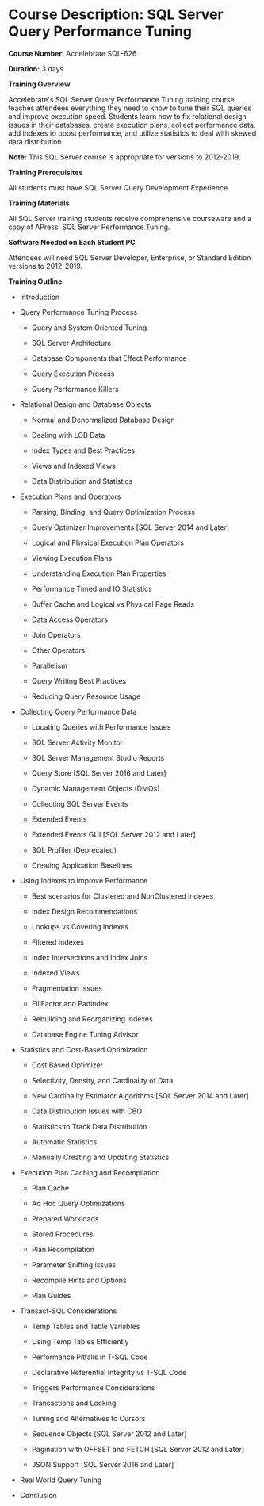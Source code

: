 # Course Description: SQL Server Query Performance Tuning

**Course Number:** Accelebrate SQL-626

**Duration:** 3 days

**Training Overview**

Accelebrate's SQL Server Query Performance Tuning training course teaches attendees everything they need to know to tune their SQL queries and improve execution speed.  Students learn how to fix relational design issues in their databases, create execution plans, collect performance data, add indexes to boost performance, and utilize statistics to deal with skewed data distribution.

**Note:** This SQL Server course is appropriate for versions to 2012-2019.

**Training Prerequisites**

All students must have SQL Server Query Development Experience.

**Training Materials**

All SQL Server training students receive comprehensive courseware and a copy of APress' SQL Server Performance Tuning.

**Software Needed on Each Student PC**

Attendees will need SQL Server Developer, Enterprise, or Standard Edition versions to 2012-2019.

**Training Outline**

-   Introduction

-   Query Performance Tuning Process

    -   Query and System Oriented Tuning

    -   SQL Server Architecture

    -   Database Components that Effect Performance

    -   Query Execution Process

    -   Query Performance Killers

-   Relational Design and Database Objects

    -   Normal and Denormalized Database Design

    -   Dealing with LOB Data

    -   Index Types and Best Practices

    -   Views and Indexed Views

    -   Data Distribution and Statistics

-   Execution Plans and Operators

    -   Parsing, Binding, and Query Optimization Process

    -   Query Optimizer Improvements [SQL Server 2014 and Later]

    -   Logical and Physical Execution Plan Operators

    -   Viewing Execution Plans

    -   Understanding Execution Plan Properties

    -   Performance Timed and IO Statistics

    -   Buffer Cache and Logical vs Physical Page Reads

    -   Data Access Operators

    -   Join Operators

    -   Other Operators

    -   Parallelism

    -   Query Writing Best Practices

    -   Reducing Query Resource Usage

-   Collecting Query Performance Data

    -   Locating Queries with Performance Issues

    -   SQL Server Activity Monitor

    -   SQL Server Management Studio Reports

    -   Query Store [SQL Server 2016 and Later]

    -   Dynamic Management Objects (DMOs)

    -   Collecting SQL Server Events

    -   Extended Events

    -   Extended Events GUI [SQL Server 2012 and Later]

    -   SQL Profiler (Deprecated)

    -   Creating Application Baselines

-   Using Indexes to Improve Performance

    -   Best scenarios for Clustered and NonClustered Indexes

    -   Index Design Recommendations

    -   Lookups vs Covering Indexes

    -   Filtered Indexes

    -   Index Intersections and Index Joins

    -   Indexed Views

    -   Fragmentation Issues

    -   FillFactor and Padindex

    -   Rebuilding and Reorganizing Indexes

    -   Database Engine Tuning Advisor

-   Statistics and Cost-Based Optimization

    -   Cost Based Optimizer

    -   Selectivity, Density, and Cardinality of Data

    -   New Cardinality Estimator Algorithms [SQL Server 2014 and Later]

    -   Data Distribution Issues with CBO

    -   Statistics to Track Data Distribution

    -   Automatic Statistics

    -   Manually Creating and Updating Statistics

-   Execution Plan Caching and Recompilation

    -   Plan Cache

    -   Ad Hoc Query Optimizations

    -   Prepared Workloads

    -   Stored Procedures

    -   Plan Recompilation

    -   Parameter Sniffing Issues

    -   Recompile Hints and Options

    -   Plan Guides

-   Transact-SQL Considerations

    -   Temp Tables and Table Variables

    -   Using Temp Tables Efficiently

    -   Performance Pitfalls in T-SQL Code

    -   Declarative Referential Integrity vs T-SQL Code

    -   Triggers Performance Considerations

    -   Transactions and Locking

    -   Tuning and Alternatives to Cursors

    -   Sequence Objects [SQL Server 2012 and Later]

    -   Pagination with OFFSET and FETCH [SQL Server 2012 and Later]

    -   JSON Support [SQL Server 2016 and Later]

-   Real World Query Tuning

-   Conclusion
